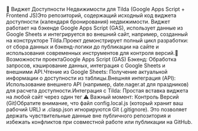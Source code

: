 🏡 Виджет Доступности Недвижимости для Tilda (Google Apps Script + Frontend JS)Это репозиторий, содержащий исходный код виджета доступности (календаря бронирования) недвижимости. Виджет работает на бэкенде Google Apps Script (GAS), использует данные из Google Sheets и интегрируется во внешний сайт, например, созданный на конструкторе Tilda.Проект демонстрирует полный цикл разработки: от сбора данных и бэкенд-логики до публикации на сайте и использования современных инструментов для контроля версий.🌟 Возможности проектаGoogle Apps Script (GAS) Бэкенд: Обработка запросов, кэширование данных, интеграция с Google Sheets и внешними API.Чтение из Google Sheets: Получение актуальной информации о доступности из таблицы.Внешняя интеграция (API): Использование внешнего API (например, date.nager.at для праздников) для расчета доступности.Интеграция с Tilda: Простая вставка виджета на любой сайт через один тег <script>.Интерактивный Фронтенд: Позволяет пользователю выбирать диапазон дат (заезд/выезд), автоматически заполняя соответствующие поля в форме.DevOps Workflow: Настройка локальной разработки с VS Code, синхронизация с GAS через clasp и контроль версий через GitHub.🗂️ Структура репозиторияФайл / ПапкаНазначениеscript_to_site.jsФронтенд-логика. Основной JavaScript, вставляемый на сайт (Tilda). Отвечает за запрос данных, генерацию HTML/CSS и обработку кликов (выбор диапазона дат).Avail_vidget.jsGAS Сервис. Основной файл GAS, содержащий функцию doGet(e) для обработки HTTP-запросов от фронтенда и возврата JSON-данных.json_creator.jsGAS Логика. Собирает сырые данные из Google Sheets, форматирует их в JSON для фронтенда, включает логику обработки праздников.zag_to_table.jsGAS Логика. Скрипт для обновления данных в таблице из внешнего источника (например, системы бронирования).utility.js / json_creator_utility.js / zag_to_table_utility.jsВспомогательные функции для работы с кэшем, Drive, датами и внешними запросами.style.htmlСодержит CSS стили, которые GAS встраивает в JSON-ответ для оформления виджета..claspignoreУказывает, какие локальные файлы не должны быть отправлены в Google Apps Script.appsscript.jsonМанифест проекта GAS (настройки, разрешения, runtimeVersion: V8).example.htmlЛокальный тестовый файл для разработки в VS Code.config.local.jsИГНОРИРУЕТСЯ GIT. Используется локально для хранения URL развертывания GAS.🛠️ Рабочий процесс и НастройкаДля повторения или использования этого проекта вам понадобятся:Учетная запись Google (для Sheets и Apps Script).Node.js и npm (для установки clasp).Visual Studio Code (VS Code) или другой редактор.1. Настройка Google Apps Script (GAS)1.1. Создание проектаУстановите clasp: npm install -g @google/claspАвторизуйтесь: clasp loginВ корневой папке проекта VS Code создайте новый проект GAS и привяжите его:clasp create --type html --title "House Availability Widget"
ИЛИ используйте clasp clone <Script ID> для привязки существующего проекта.1.2. Синхронизация кодаДля отправки локальных изменений в облако GAS:clasp push
1.3. Развертывание (Deployment)В редакторе Google Apps Script (браузер):Нажмите Deploy (Развернуть) -> New Deployment (Новое развертывание).Выберите Web App (Веб-приложение).Execute as: User deploying (Пользователь, развернувший приложение).Who has access: Anyone, even anonymous (Любой, даже анонимный).Сохраните полученный Web App URL – это ваша конечная точка API.2. Настройка Google SheetsСоздайте новую Google Sheet.Зайдите в Project settings вашего скрипта GAS и установите свойство скрипта (Script properties):Key: SPREADSHEET_IDValue: ID вашей таблицы (часть URL между /d/ и /edit).3. Интеграция на Tilda (Фронтенд)Чтобы использовать виджет на вашем сайте Tilda, вам нужно вставить HTML-блок с кодом, который:Определяет глобальную переменную window.APP_SCRIPT_URL с вашим Web App URL.Подключает основной скрипт script_to_site.js.В HTML-блоке Tilda используйте следующий код (замените ВАШ_WEB_APP_URL):<!-- Контейнер, куда будет загружен виджет -->
<div id="appscript-widget-container"></div>

<!-- 1. Определяем URL бэкенда -->
<script>
    window.APP_SCRIPT_URL = "ВАШ_WEB_APP_URL"; 
</script>

<!-- 2. Подключаем скрипт виджета (предполагая, что он загружен на Tilda или CDN) -->
<!-- Если вставляете код скрипта инлайном, просто вставьте его содержимое здесь -->
<script src="ПУТЬ_К_script_to_site.js"></script> 

<!-- ДОПОЛНИТЕЛЬНО: Скрытые поля для формы Tilda/AmoCRM -->
<!-- Эти поля заполняются автоматически при выборе дат -->
<input type="hidden" name="datein" value="">
<input type="hidden" name="dateout" value="">
<input type="hidden" name="house" value="">
⚠️ Важный момент: Контроль Версий (Git)Обратите внимание, что файл config.local.js (который хранит ваш рабочий URL) и .clasp.json игнорируются Git (.gitignore). Это позволяет держать чувствительные данные вне публичного репозитория и избежать конфликтов при совместной работе или публикации на GitHub.